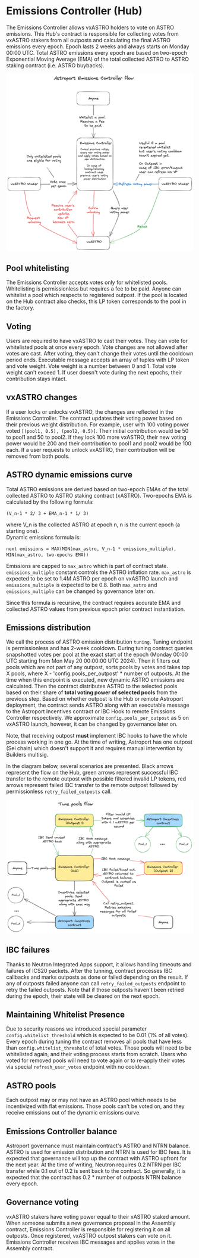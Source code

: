 # Emissions Controller (Hub)

The Emissions Controller allows vxASTRO holders to vote on ASTRO emissions.
This Hub's contract is responsible for collecting votes from vxASTRO stakers from all outposts
and calculating the final ASTRO emissions every epoch.
Epoch lasts 2 weeks and always starts on Monday 00:00 UTC.
Total ASTRO emissions every epoch are based on two-epoch Exponential Moving Average (EMA) of the total collected ASTRO
to ASTRO staking contract (i.e. ASTRO buybacks).

![emissions_controller_general](../../assets/emissions_controller_general.png)

## Pool whitelisting

The Emissions Controller accepts votes only for whitelisted pools.
Whitelisting is permissionless but requires a fee to be paid.
Anyone can whitelist a pool which respects to registered outpost.
If the pool is located on the Hub contract also checks, this LP token corresponds to the pool in the factory.

## Voting

Users are required to have vxASTRO to cast their votes.
They can vote for whitelisted pools at once every epoch.
Vote changes are not allowed after votes are cast.
After voting, they can't change their votes until the cooldown period ends.
Executable message accepts an array of tuples with LP token and vote weight.
Vote weight is a number between 0 and 1. Total vote weight can't exceed 1.
If user doesn't vote during the next epochs, their contribution stays intact.

## vxASTRO changes

If a user locks or unlocks vxASTRO, the changes are reflected in the Emissions Controller.
The contract updates their voting power based on their previous weight distribution.
For example, user with 100 voting power voted `[(pool1, 0.5), (pool2, 0.5)]`.
Their initial contribution would be 50 to pool1 and 50 to pool2.
If they lock 100 more vxASTRO, their new voting power would be 200 and their contribution to pool1 and pool2 would be
100 each.
If a user requests to unlock vxASTRO, their contribution will be removed from both pools.

## ASTRO dynamic emissions curve

Total ASTRO emissions are derived based on two-epoch EMAs of the total collected ASTRO to
ASTRO staking contract (xASTRO).
Two-epochs EMA is calculated by the following formula:

```
(V_n-1 * 2/ 3 + EMA_n-1 * 1/ 3)
```

where V_n is the collected ASTRO at epoch n, n is the current epoch (a starting one).  
Dynamic emissions formula is:

```
next emissions = MAX(MIN(max_astro, V_n-1 * emissions_multiple), MIN(max_astro, two-epochs EMA))
```

Emissions are capped to `max_astro` which is part of contract state.
`emissions_multiple` constant controls the ASTRO inflation rate.
`max_astro` is expected to be set to 1.4M ASTRO per epoch on vxASTRO launch and `emissions_multiple` is expected to be
0.8.
Both `max_astro` and `emissions_multiple` can be changed by governance later on.

Since this formula is recursive, the contract requires accurate EMA and collected ASTRO values from previous epoch prior
contract instantiation.

## Emissions distribution

We call the process of ASTRO emission distribution `tuning`.
Tuning endpoint is permissionless and has 2-week cooldown.
During tuning contract queries snapshotted votes per pool at the exact start of the epoch
(Monday 00:00 UTC starting from Mon May 20 00:00:00 UTC 2024).
Then it filters out pools which are not part of any outpost, sorts pools by votes and
takes top X pools, where X - 'config.pools_per_outpost' * number of outposts.
At the time when this endpoint is executed, new dynamic ASTRO emissions are calculated.
Then the contract distributes ASTRO to the selected pools based on their share of
**total voting power of selected pools** from the previous step.
Based on whether outpost is the Hub or remote Astroport deployment, the contract sends ASTRO along with an executable
message to the Astroport Incentives contract or IBC Hook to remote Emissions Controller respectively.
We approximate `config.pools_per_outpost` as 5 on vxASTRO launch, however, it can be changed by governance later on.

Note, that receiving outpost **must** implement IBC hooks to have the whole process working in one go.
At the time of writing, Astroport has one outpost (Sei chain) which doesn't support it and requires manual intervention
by Builders multisig.

In the diagram below, several scenarios are presented.
Black arrows represent the flow on the Hub, green arrows represent
successful IBC transfer to the remote outpost with possible filtered invalid LP tokens, red arrows represent failed IBC
transfer to the remote outpost
followed by permissionless `retry_failed_outposts` call.

![tuning](../../assets/tuning_flow.png)

## IBC failures

Thanks to Neutron Integrated Apps support, it allows handling timeouts and failures of ICS20 packets.
After the tunning, contract processes IBC callbacks and marks outposts as done or failed depending on the
result.
If any of outposts failed anyone can call `retry_failed_outposts` endpoint to retry the failed outposts.
Note that if those outposts haven't been retried during the epoch, their state will be cleared on the next epoch.

## Maintaining Whitelist Presence

Due to security reasons we introduced special parameter `config.whitelist_threshold` which is expected to be 0.01 (1% of
all votes).
Every epoch during tuning the contract removes all pools that have less than `config.whitelist_threshold` of total
votes.
Those pools will need to be whitelisted again, and their voting process starts from scratch.
Users who voted for
removed pools will need to vote again or to re-apply their votes via special `refresh_user_votes` endpoint with no
cooldown.

## ASTRO pools

Each outpost may or may not have an ASTRO pool which needs to be incentivized with flat emissions.
Those pools can't be voted on, and they receive emissions out of the dynamic emissions curve.

## Emissions Controller balance

Astroport governance must maintain contract's ASTRO and NTRN balance.
ASTRO is used for emission distribution and NTRN is used for IBC fees.
It is expected that governance will top up the contract with ASTRO upfront for the next year.
At the time of writing, Neutron requires 0.2 NTRN per IBC transfer while 0.1 out of 0.2 is sent back to the contract.
So generally, it is expected that the contract has 0.2 * number of outposts NTRN balance every epoch.

## Governance voting

vxASTRO stakers have voting power equal to their xASTRO staked amount.
When someone submits a new governance proposal in the Assembly contract, Emissions Controller is responsible
for registering it on all outposts.
Once registered, vxASTRO outpost stakers can vote on it.
Emissions Controller receives IBC messages and applies votes in the Assembly contract.
